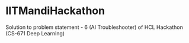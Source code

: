 # IITMandiHackathon
Solution to problem statement - 6 (AI Troubleshooter) of HCL Hackathon (CS-671 Deep Learning)
